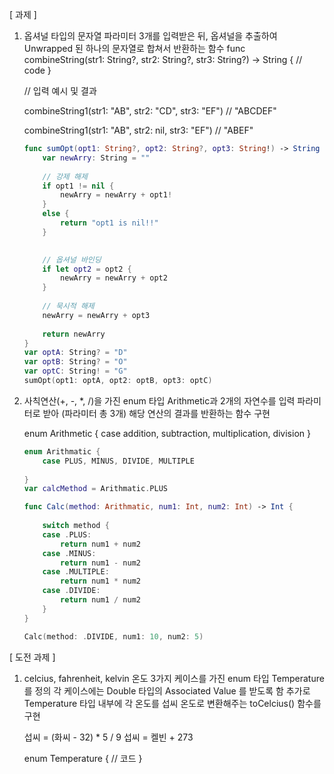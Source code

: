 [ 과제 ]

1. 옵셔널 타입의 문자열 파라미터 3개를 입력받은 뒤, 옵셔널을 추출하여 Unwrapped 된 하나의 문자열로 합쳐서 반환하는 함수 func combineString(str1: String?, str2: String?, str3: String?) -> String {  // code }

   // 입력 예시 및 결과

   combineString1(str1: "AB", str2: "CD", str3: "EF")   // "ABCDEF"

   combineString1(str1: "AB", str2: nil, str3: "EF")    // "ABEF" 

   ```swift
   func sumOpt(opt1: String?, opt2: String?, opt3: String!) -> String {
       var newArry: String = ""
       
       // 강제 해제
       if opt1 != nil {
           newArry = newArry + opt1!
       }
       else {
           return "opt1 is nil!!"
       }
   
       
       // 옵셔널 바인딩
       if let opt2 = opt2 {
           newArry = newArry + opt2
       }
       
       // 묵시적 해제
       newArry = newArry + opt3
       
       return newArry
   }
   var optA: String? = "D"
   var optB: String? = "O"
   var optC: String! = "G"
   sumOpt(opt1: optA, opt2: optB, opt3: optC)
   ```

   

2. 사칙연산(+, -, *, /)을 가진 enum 타입 Arithmetic과 2개의 자연수를 입력 파라미터로 받아 (파라미터 총 3개) 해당 연산의 결과를 반환하는 함수 구현

   enum Arithmetic {  case addition, subtraction, multiplication, division }

   ```swift
   enum Arithmatic {
       case PLUS, MINUS, DIVIDE, MULTIPLE
       
   }
   var calcMethod = Arithmatic.PLUS
   
   func Calc(method: Arithmatic, num1: Int, num2: Int) -> Int {
       
       switch method {
       case .PLUS:
           return num1 + num2
       case .MINUS:
           return num1 - num2
       case .MULTIPLE:
           return num1 * num2
       case .DIVIDE:
           return num1 / num2
       }
   }
   
   Calc(method: .DIVIDE, num1: 10, num2: 5)
   ```
   
   

[ 도전 과제 ]

1. celcius, fahrenheit, kelvin 온도 3가지 케이스를 가진 enum 타입 Temperature 를 정의 각 케이스에는 Double 타입의 Associated Value 를 받도록 함 추가로 Temperature 타입 내부에 각 온도를 섭씨 온도로 변환해주는 toCelcius() 함수를 구현

   섭씨 = (화씨 - 32) * 5 / 9 섭씨 = 켈빈 + 273 

   enum Temperature {  // 코드  }